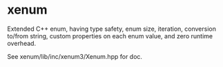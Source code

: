 # xenum
Extended C++ enum, having type safety, enum size, iteration, conversion to/from string, custom properties on each enum value, and zero runtime overhead.

See xenum/lib/inc/xenum3/Xenum.hpp for doc.
